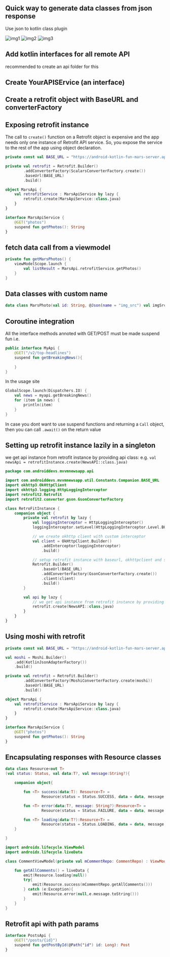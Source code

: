 
## Quick way to generate data classes from json response

Use json to kotlin class plugin

![img1](images/jsonkotlindataclasscode.png)
![img2](images/kotlindataresponse.png)
![img3](images/jsontokotlinclassplugin.png)

## Add kotlin interfaces for all remote API

recommended to create an api folder for this

## Create YourAPISErvice (an interface)

## Create a retrofit object with BaseURL and converterFactory

## Exposing retrofit instance

The call to `create()` function on a Retrofit object is expensive and the app needs only one instance of Retrofit API service. So, you expose the service to the rest of the app using object declaration.

```kt
private const val BASE_URL = "https://android-kotlin-fun-mars-server.appspot.com"

private val retrofit = Retrofit.Builder()
        .addConverterFactory(ScalarsConverterFactory.create())
        .baseUrl(BASE_URL)
        .build()

object MarsApi {
    val retrofitService : MarsApiService by lazy {
        retrofit.create(MarsApiService::class.java) 
    }
}

interface MarsApiService {
    @GET("photos")
    suspend fun getPhotos(): String
}
```

## fetch data call from a viewmodel

```kt
private fun getMarsPhotos() {
    viewModelScope.launch {
        val listResult = MarsApi.retrofitService.getPhotos()
    }
}
```

## Data classes with custom name

```kt
data class MarsPhoto(val id: String, @Json(name = "img_src") val imgSrc: String)
```

## Coroutine integration

All the interface methods annoted with GET/POST must be made suspend fun i.e.
```kt
public interface MyApi {
    @GET("/v2/top-headlines")
    suspend fun getBreakingNews(){
        
    }
}
```

In the usage site
```kt
GlobalScope.launch(Dispatchers.IO) {
    val news = myapi.getBreakingNews()
    for (item in news) {
        println(item)
    }
}
```

In case you dont want to use suspend functions and returning a `Call` object, then you can call `.await()` on the return value

## Setting up retrofit instance lazily in a singleton

we get api instance from retrofit instance by providing api class:
e.g.
`val newsApi = retrofitInstance.create(NewsAPI::class.java)`

```kt
package com.androiddevs.mvvmnewsapp.api

import com.androiddevs.mvvmnewsapp.util.Constants.Companion.BASE_URL
import okhttp3.OkHttpClient
import okhttp3.logging.HttpLoggingInterceptor
import retrofit2.Retrofit
import retrofit2.converter.gson.GsonConverterFactory

class RetroFitInstance {
    companion object {
        private val retrofit by lazy {
            val loggingInterceptor = HttpLoggingInterceptor()
            loggingInterceptor.setLevel(HttpLoggingInterceptor.Level.BODY)

            // we create okhttp client with custom interceptor
            val client = OkHttpClient.Builder()
                .addInterceptor(loggingInterceptor)
                .build()

            // setup retrofit instance with baseurl, okhttpclient and serialize/desieralize settings
            Retrofit.Builder()
                .baseUrl(BASE_URL)
                .addConverterFactory(GsonConverterFactory.create())
                .client(client)
                .build()
        }

        val api by lazy {
            // we get api instance from retrofit instance by providing api class
            retrofit.create(NewsAPI::class.java)
        }
    }
}
```

## Using moshi with retrofit

```kt
private const val BASE_URL = "https://android-kotlin-fun-mars-server.appspot.com"

val moshi = Moshi.Builder()
    .add(KotlinJsonAdapterFactory())
    .build()

private val retrofit = Retrofit.Builder()
        .addConverterFactory(MoshiConverterFactory.create(moshi))
        .baseUrl(BASE_URL)
        .build()

object MarsApi {
    val retrofitService : MarsApiService by lazy {
        retrofit.create(MarsApiService::class.java)
    }
}

interface MarsApiService {
    @GET("photos")
    suspend fun getPhotos(): String
}
```

## Encapsulating responses with Resource classes

```kt
data class Resource<out T>
(val status: Status, val data:T?, val message:String?){

    companion object{

        fun <T> success(data:T): Resource<T> =
                Resource(status = Status.SUCCESS, data = data, message = null)

        fun <T> error(data:T?, message: String?):Resource<T> =
                Resource(status = Status.FAILURE, data = data, message = message)

        fun <T> loading(data:T?):Resource<T> =
                Resource(status = Status.LOADING, data = data, message = null)
    }

}
```

```kt
import androidx.lifecycle.ViewModel
import androidx.lifecycle.liveData

class CommentViewModel(private val mCommentRepo: CommentRepo) : ViewModel(){

    fun getAllComments() = liveData {
        emit(Resource.loading(null))
        try{
            emit(Resource.success(mCommentRepo.getAllComments()))
        } catch (e:Exception){
            emit(Resource.error(null,e.message.toString()))
        }
    }
}
```

## Retrofit api with path params

```kt
interface PostsApi {
    @GET("/posts/{id}")
    suspend fun getPostById(@Path("id") id: Long): Post
}
```